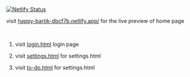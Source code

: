 

[![Netlify Status](https://api.netlify.com/api/v1/badges/37225cae-31ba-40cd-bc1b-db2e8768445c/deploy-status)](https://app.netlify.com/sites/happy-bartik-dbcf7b/deploys)


 visit [happy-bartik-dbcf7b.netlify.app/](https://happy-bartik-dbcf7b.netlify.app/)
 for the live preview of home page

<br>

1. visit [login.html](https://happy-bartik-dbcf7b.netlify.app/login.html) login page

1. visit [settings.html](https://happy-bartik-dbcf7b.netlify.app/settings.html) for settings.html


1. visit [to-do.html](https://happy-bartik-dbcf7b.netlify.app/to-do.html) for settings.html


<!-- # Scalable SASS Architecture

## Prerequisites

- [nodejs](https://nodejs.org/)

Sass files directory:

```
src/styles
```

## Features

- Based on [SMACSS](http://smacss.com/)
- Collection of useful sass mixins

## Usage

Install packages

```bash
yarn
```

Build production

```bash
yarn build
```

Build version is available in `dist` folder.

## Development

### Server

For development you can use:

```bash
yarn start
```

Prettify files:

```bash
yarn prettier
``` -->
